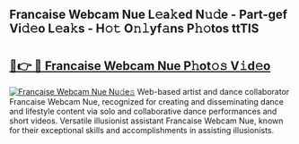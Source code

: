 ## Francaise Webcam Nue L𝚎a𝚔ed N𝚞𝚍e - Part-gef Vi𝚍𝚎o L𝚎a𝚔s - H𝚘𝚝 O𝚗𝚕yf𝚊ns P𝚑𝚘tos ttTIS

# <h2><a href="http://kfc4zh.oniu.top/?m=Francaise+Webcam+Nue">🔗👉 🔴 Francaise Webcam Nue P𝚑ot𝚘𝚜 V𝚒d𝚎o</a></h2>

[![Francaise Webcam Nue Nu𝚍e𝚜](https://i.imgur.com/0qMVB7G.gif)](http://kfc4zh.oniu.top/?m=Francaise+Webcam+Nue)
Web-based artist and dance collaborator Francaise Webcam Nue, recognized for creating and disseminating dance and lifestyle content via solo and collaborative dance performances and short videos. Versatile illusionist assistant Francaise Webcam Nue, known for their exceptional skills and accomplishments in assisting illusionists.  
